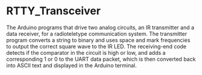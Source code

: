 # RTTY_Transceiver
The Arduino programs that drive two analog circuits, an IR transmitter and a data receiver, for a radioteletype communication system. The transmitter program converts a string to binary and uses space and mark frequencies to output the correct square wave to the IR LED. The receiving-end code detects if the comparator in the circuit is high or low, and adds a corresponding 1 or 0 to the UART data packet, which is then converted back into ASCII text and displayed in the Arduino terminal.
